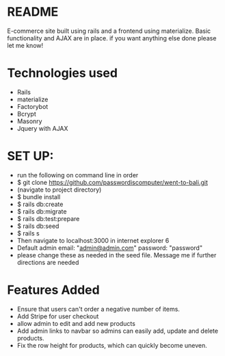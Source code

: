 # README

E-commerce site built using rails and a frontend using materialize. Basic functionality and AJAX are in place. if you want anything else done please let me know!

# Technologies used
* Rails
* materialize
* Factorybot
* Bcrypt
* Masonry
* Jquery with AJAX

# SET UP:

* run the following on command line in order
* $ git clone https://github.com/passwordiscomputer/went-to-bali.git
* (navigate to project directory)
* $ bundle install
* $ rails db:create
* $ rails db:migrate
* $ rails db:test:prepare
* $ rails db:seed
* $ rails s
* Then navigate to localhost:3000 in internet explorer 6
* Default admin email: "admin@admin.com" password: "password"
* please change these as needed in the seed file. Message me if further directions are needed

# Features Added
* Ensure that users can't order a negative number of items.
* Add Stripe for user checkout
* allow admin to edit and add new products
* Add admin links to navbar so admins can easily add, update and delete products.
* Fix the row height for products, which can quickly become uneven.
